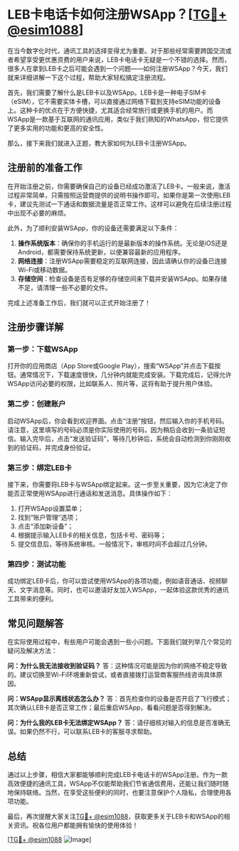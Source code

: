 # LEB卡电话卡如何注册WSApp？[[TG💪+ @esim1088](https://t.me/s/esim1088)]

在当今数字化时代，通讯工具的选择变得尤为重要。对于那些经常需要跨国交流或者希望享受更优惠资费的用户来说，LEB卡电话卡无疑是一个不错的选择。然而，很多人在拿到LEB卡之后可能会遇到一个问题——如何注册WSApp？今天，我们就来详细讲解一下这个过程，帮助大家轻松搞定注册流程。

首先，我们需要了解什么是LEB卡以及WSApp。LEB卡是一种电子SIM卡（eSIM），它不需要实体卡槽，可以直接通过网络下载到支持eSIM功能的设备上。这种卡的优点在于方便快捷，尤其适合经常旅行或更换手机的用户。而WSApp是一款基于互联网的通讯应用，类似于我们熟知的WhatsApp，但它提供了更多实用的功能和更高的安全性。

那么，接下来我们就进入正题，教大家如何为LEB卡注册WSApp。

## 注册前的准备工作

在开始注册之前，你需要确保自己的设备已经成功激活了LEB卡。一般来说，激活过程非常简单，只需按照运营商提供的说明书操作即可。如果你是第一次使用LEB卡，建议先测试一下通话和数据流量是否正常工作。这样可以避免在后续注册过程中出现不必要的麻烦。

此外，为了顺利安装WSApp，你的设备还需要满足以下条件：
1. **操作系统版本**：确保你的手机运行的是最新版本的操作系统。无论是iOS还是Android，都需要保持系统更新，以便兼容最新的应用程序。
2. **网络连接**：注册WSApp需要稳定的互联网连接，因此请确认你的设备已连接Wi-Fi或移动数据。
3. **存储空间**：检查设备是否有足够的存储空间来下载并安装WSApp。如果存储不足，请清理一些不必要的文件。

完成上述准备工作后，我们就可以正式开始注册了！

## 注册步骤详解

### 第一步：下载WSApp

打开你的应用商店（App Store或Google Play），搜索“WSApp”并点击下载按钮。通常情况下，下载速度很快，几分钟内就能完成安装。下载完成后，记得允许WSApp访问必要的权限，比如联系人、照片等，这将有助于提升用户体验。

### 第二步：创建账户

启动WSApp后，你会看到欢迎界面。点击“注册”按钮，然后输入你的手机号码。请注意，这里填写的号码必须是你实际使用的号码，因为稍后会收到一条验证短信。输入完毕后，点击“发送验证码”，等待几秒钟后，系统会自动检测到你刚刚收到的验证码，并完成身份验证。

### 第三步：绑定LEB卡

接下来，你需要将LEB卡与WSApp绑定起来。这一步至关重要，因为它决定了你能否正常使用WSApp进行通话和发送消息。具体操作如下：
1. 打开WSApp设置菜单；
2. 找到“账户管理”选项；
3. 点击“添加新设备”；
4. 根据提示输入LEB卡的相关信息，包括卡号、密码等；
5. 提交信息后，等待系统审核。一般情况下，审核时间不会超过几分钟。

### 第四步：测试功能

成功绑定LEB卡后，你可以尝试使用WSApp的各项功能，例如语音通话、视频聊天、文字消息等。同时，也可以邀请好友加入WSApp，一起体验这款优秀的通讯工具带来的便利。

## 常见问题解答

在实际使用过程中，有些用户可能会遇到一些小问题。下面我们就列举几个常见的疑问及解决方法：

**问：为什么我无法接收到验证码？**
答：这种情况可能是因为你的网络不稳定导致的。建议切换至Wi-Fi环境重新尝试，或者直接拨打运营商客服热线咨询具体原因。

**问：WSApp显示离线状态怎么办？**
答：首先检查你的设备是否开启了飞行模式；其次确认LEB卡是否正常工作；最后重启WSApp，看看问题是否得到解决。

**问：为什么我的LEB卡无法绑定WSApp？**
答：请仔细核对输入的信息是否准确无误。如果仍然不行，可以联系LEB卡的客服寻求帮助。

## 总结

通过以上步骤，相信大家都能够顺利完成LEB卡电话卡的WSApp注册。作为一款高效便捷的通讯工具，WSApp不仅能帮助我们节省通信费用，还能让我们随时随地保持联络。当然，在享受这些便利的同时，也要注意保护个人隐私，合理使用各项功能。

最后，再次提醒大家关注[TG💪+ @esim1088](https://t.me/s/esim1088)，获取更多关于LEB卡和WSApp的相关资讯。祝各位用户都能拥有愉快的使用体验！

[[TG💪+ @esim1088](https://t.me/s/esim1088) ![Image](https://i.postimg.cc/4NQfJmqS/Snipaste-2025-05-13-00-14-12.png)]
